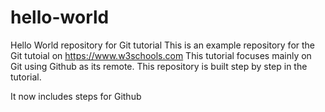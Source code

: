 # hello-world
Hello World repository for Git tutorial
This is an example repository for the Git tutoial on https://www.w3schools.com
This tutorial focuses mainly on Git using Github as its remote.
This repository is built step by step in the tutorial.

It now includes steps for Github
